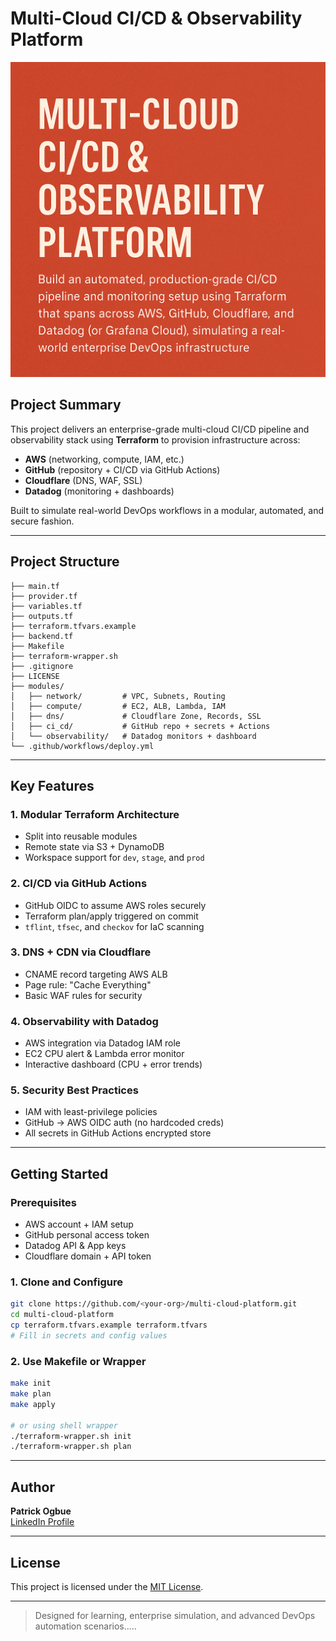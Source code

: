 
# Multi-Cloud CI/CD & Observability Platform

![Project Thumbnail](ci-cd.png)

## Project Summary
This project delivers an enterprise-grade multi-cloud CI/CD pipeline and observability stack using **Terraform** to provision infrastructure across:

- **AWS** (networking, compute, IAM, etc.)
- **GitHub** (repository + CI/CD via GitHub Actions)
- **Cloudflare** (DNS, WAF, SSL)
- **Datadog** (monitoring + dashboards)

Built to simulate real-world DevOps workflows in a modular, automated, and secure fashion.

---

## Project Structure
```
├── main.tf
├── provider.tf
├── variables.tf
├── outputs.tf
├── terraform.tfvars.example
├── backend.tf
├── Makefile
├── terraform-wrapper.sh
├── .gitignore
├── LICENSE
├── modules/
│   ├── network/         # VPC, Subnets, Routing
│   ├── compute/         # EC2, ALB, Lambda, IAM
│   ├── dns/             # Cloudflare Zone, Records, SSL
│   ├── ci_cd/           # GitHub repo + secrets + Actions
│   └── observability/   # Datadog monitors + dashboard
└── .github/workflows/deploy.yml
```

---

## Key Features

### 1. Modular Terraform Architecture
- Split into reusable modules
- Remote state via S3 + DynamoDB
- Workspace support for `dev`, `stage`, and `prod`

### 2. CI/CD via GitHub Actions
- GitHub OIDC to assume AWS roles securely
- Terraform plan/apply triggered on commit
- `tflint`, `tfsec`, and `checkov` for IaC scanning

### 3. DNS + CDN via Cloudflare
- CNAME record targeting AWS ALB
- Page rule: "Cache Everything"
- Basic WAF rules for security

### 4. Observability with Datadog
- AWS integration via Datadog IAM role
- EC2 CPU alert & Lambda error monitor
- Interactive dashboard (CPU + error trends)

### 5. Security Best Practices
- IAM with least-privilege policies
- GitHub → AWS OIDC auth (no hardcoded creds)
- All secrets in GitHub Actions encrypted store

---

## Getting Started

### Prerequisites
- AWS account + IAM setup
- GitHub personal access token
- Datadog API & App keys
- Cloudflare domain + API token

### 1. Clone and Configure
```bash
git clone https://github.com/<your-org>/multi-cloud-platform.git
cd multi-cloud-platform
cp terraform.tfvars.example terraform.tfvars
# Fill in secrets and config values
```

### 2. Use Makefile or Wrapper
```bash
make init
make plan
make apply

# or using shell wrapper
./terraform-wrapper.sh init
./terraform-wrapper.sh plan
```

---

## Author
**Patrick Ogbue**  
[LinkedIn Profile](https://www.linkedin.com/in/patrick-ogbue)

---

## License
This project is licensed under the [MIT License](./LICENSE).

---

> Designed for learning, enterprise simulation, and advanced DevOps automation scenarios.....
